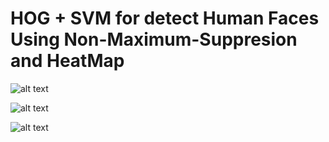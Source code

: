 # HOG + SVM for detect Human Faces Using Non-Maximum-Suppresion and HeatMap
![alt text](https://github.com/98210184/HOG-SVM-Face-Detection-Using-Non-Maximum-Suppresion-and-HeatMap/blob/master/GHB-Images/image1.png?raw=true)

![alt text](https://github.com/98210184/HOG-SVM-Face-Detection-Using-Non-Maximum-Suppresion-and-HeatMap/blob/master/GHB-Images/image2.png?raw=true)

![alt text](https://github.com/98210184/HOG-SVM-Face-Detection-Using-Non-Maximum-Suppresion-and-HeatMap/blob/master/GHB-Images/image3.png?raw=true)
